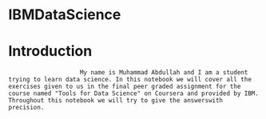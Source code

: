 # IBMDataScience
# Introduction
                        My name is Muhammad Abdullah and I am a student trying to learn data science. In this notebook we will cover all the exercises given to us in the final peer graded assignment for the course named "Tools for Data Science" on Coursera and provided by IBM. Throughout this notebook we will try to give the answerswith precision.
